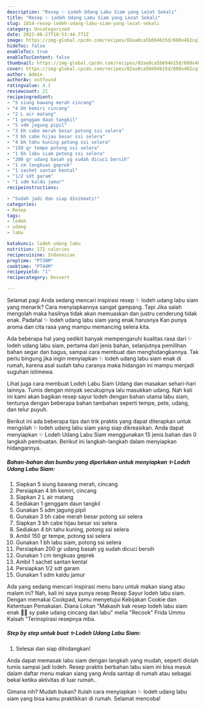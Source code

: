 ```yaml
---
description: "Resep ✨ Lodeh Udang Labu Siam yang Lezat Sekali"
title: "Resep ✨ Lodeh Udang Labu Siam yang Lezat Sekali"
slug: 1814-resep-lodeh-udang-labu-siam-yang-lezat-sekali
category: Uncategorized
date: 2022-06-27T18:53:44.771Z
image: https://img-global.cpcdn.com/recipes/02aa8ca5b694b15d/680x482cq70/lodeh-udang-labu-siam-foto-resep-utama.jpg
hideToc: false
enableToc: true
enableTocContent: false
thumbnail: https://img-global.cpcdn.com/recipes/02aa8ca5b694b15d/680x482cq70/lodeh-udang-labu-siam-foto-resep-utama.jpg
cover: https://img-global.cpcdn.com/recipes/02aa8ca5b694b15d/680x482cq70/lodeh-udang-labu-siam-foto-resep-utama.jpg
author: Admin
authorAv: notfound
ratingvalue: 4.1
reviewcount: 21
recipeingredient:
- "5 siung bawang merah cincang"
- "4 bh kemiri cincang"
- "2 L air matang"
- "1 genggam daun tangkil"
- "5 sdm jagung pipil"
- "3 bh cabe merah besar potong ssi selera"
- "3 bh cabe hijau besar ssi selera"
- "4 bh tahu kuning potong ssi selera"
- "150 gr tempe potong ssi selera"
- "1 bh labu siam potong ssi selera"
- "200 gr udang basah yg sudah dicuci bersih"
- "1 cm lengkuas geprek"
- "1 sachet santan kental"
- "1/2 sdt garam"
- "1 sdm kaldu jamur"
recipeinstructions:

- "Sudah jadi dan siap dinikmati!"
categories:
- Resep
tags:
- lodeh
- udang
- labu

katakunci: lodeh udang labu 
nutrition: 172 calories
recipecuisine: Indonesian
preptime: "PT30M"
cooktime: "PT44M"
recipeyield: "1"
recipecategory: Dessert

---
```



Selamat pagi Anda sedang mencari inspirasi resep ✨ lodeh udang labu siam yang menarik? Cara menyiapkannya sangat gampang. Tapi Jika salah mengolah maka hasilnya tidak akan memuaskan dan justru cenderung tidak enak. Padahal ✨ lodeh udang labu siam yang enak harusnya Kan punya aroma dan cita rasa yang mampu memancing selera kita.


Ada beberapa hal yang sedikit banyak mempengaruhi kualitas rasa dari ✨ lodeh udang labu siam, pertama dari jenis bahan, selanjutnya pemilihan bahan segar dan bagus, sampai cara membuat dan menghidangkannya. Tak perlu bingung jika ingin menyiapkan ✨ lodeh udang labu siam enak di rumah, karena asal sudah tahu caranya maka hidangan ini mampu menjadi suguhan istimewa.

Lihat juga cara membuat Lodeh Labu Siam Udang dan masakan sehari-hari lainnya. Tumis dengan minyak secukupnya lalu masukkan udang. Nah kali ini kami akan bagikan resep sayur lodeh dengan bahan utama labu siam, tentunya dengan beberapa bahan tambahan seperti tempe, pete, udang, dan telur puyuh.


Berikut ini ada beberapa tips dan trik praktis yang dapat diterapkan untuk mengolah ✨ lodeh udang labu siam yang siap dikreasikan. Anda dapat menyiapkan ✨ Lodeh Udang Labu Siam menggunakan 15 jenis bahan dan 0 langkah pembuatan. Berikut ini langkah-langkah dalam menyiapkan hidangannya.

<!--inarticleads1-->

##### Bahan-bahan dan bumbu yang diperlukan untuk menyiapkan ✨ Lodeh Udang Labu Siam:

1. Siapkan 5 siung bawang merah, cincang
1. Persiapkan 4 bh kemiri, cincang
1. Siapkan 2 L air matang
1. Sediakan 1 genggam daun tangkil
1. Gunakan 5 sdm jagung pipil
1. Gunakan 3 bh cabe merah besar potong ssi selera
1. Siapkan 3 bh cabe hijau besar ssi selera
1. Sediakan 4 bh tahu kuning, potong ssi selera
1. Ambil 150 gr tempe, potong ssi selera
1. Gunakan 1 bh labu siam, potong ssi selera
1. Persiapkan 200 gr udang basah yg sudah dicuci bersih
1. Gunakan 1 cm lengkuas geprek
1. Ambil 1 sachet santan kental
1. Persiapkan 1/2 sdt garam
1. Gunakan 1 sdm kaldu jamur


Ada yang sedang mencari inspirasi menu baru untuk makan siang atau malam ini? Nah, kali ini saya punya resep Resep Sayur lodeh labu siam. Dengan memakai Cookpad, kamu menyetujui Kebijakan Cookie dan Ketentuan Pemakaian. Diana Lokan &#34;Makasih kak resep lodeh labu siam enak 👍🏻 sy pake udang cincang dan labu&#34; melia &#34;Recook&#34; Frida Ummu Kaisah &#34;Terinspirasi resepnya mba. 

<!--inarticleads2-->

##### Step by step untuk buat ✨ Lodeh Udang Labu Siam:


1. Selesai dan siap dihidangkan!

Anda dapat memasak labu siam dengan langkah yang mudah, seperti diolah tumis sampai jadi lodeh. Resep praktis berbahan labu siam ini bisa masuk dalam daftar menu makan siang yang Anda santap di rumah atau sebagai bekal ketika aktivitas di luar rumah.. 

Gimana nih? Mudah bukan? Itulah cara menyiapkan ✨ lodeh udang labu siam yang bisa kamu praktikkan di rumah. Selamat mencoba!
